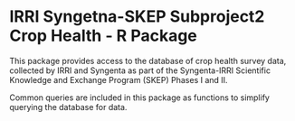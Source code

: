 # IRRI Syngetna-SKEP Subproject2 Crop Health - R Package
This package provides access to the database of crop health survey data, 
collected by IRRI and Syngenta as part of the Syngenta-IRRI Scientific Knowledge 
and Exchange Program (SKEP) Phases I and II.

Common queries are included in this package as functions to simplify querying
the database for data.

